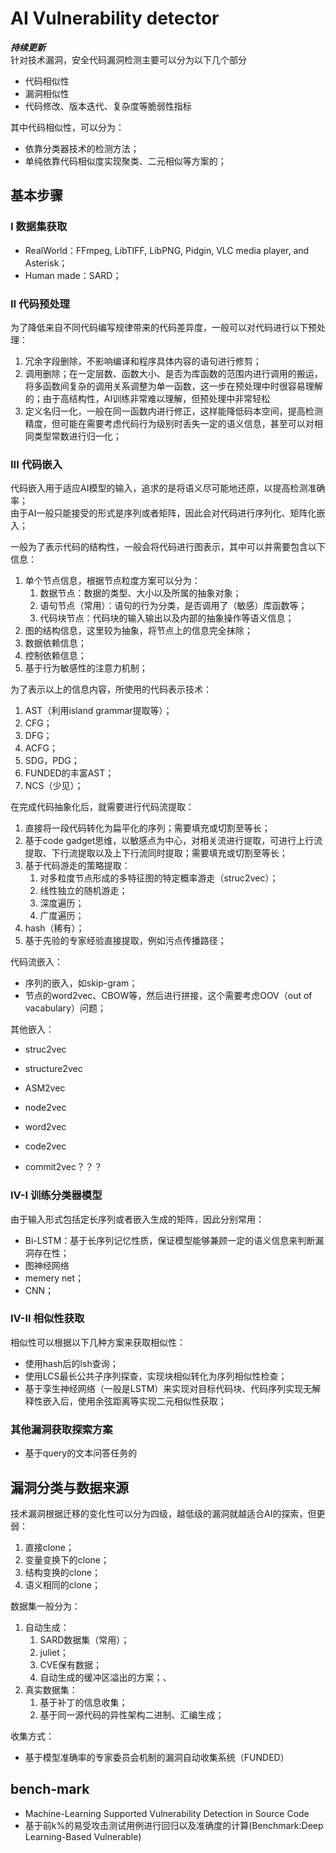 <!--
 * @Author: Suez_kip 287140262@qq.com
 * @Date: 2022-11-30 14:18:45
 * @LastEditTime: 2022-12-03 20:58:00
 * @LastEditors: Suez_kip
 * @Description: Conclusion
-->
# AI Vulnerability detector

***持续更新***  
针对技术漏洞，安全代码漏洞检测主要可以分为以下几个部分

- 代码相似性
- 漏洞相似性
- 代码修改、版本迭代、复杂度等脆弱性指标

其中代码相似性，可以分为：

- 依靠分类器技术的检测方法；
- 单纯依靠代码相似度实现聚类、二元相似等方案的；

## 基本步骤

### I 数据集获取

- RealWorld：FFmpeg, LibTIFF, LibPNG, Pidgin, VLC media player, and Asterisk；
- Human made：SARD；

### II 代码预处理

为了降低来自不同代码编写规律带来的代码差异度，一般可以对代码进行以下预处理：

1. 冗余字段删除，不影响编译和程序具体内容的语句进行修剪；
2. 调用删除；在一定层数、函数大小、是否为库函数的范围内进行调用的搬运，将多函数间复杂的调用关系调整为单一函数，这一步在预处理中时很容易理解的；由于高结构性，AI训练非常难以理解，但预处理中非常轻松
3. 定义名归一化，一般在同一函数内进行修正，这样能降低码本空间，提高检测精度，但可能在需要考虑代码行为级别时丢失一定的语义信息，甚至可以对相同类型常数进行归一化；

### III 代码嵌入

代码嵌入用于适应AI模型的输入，追求的是将语义尽可能地还原，以提高检测准确率；  
由于AI一般只能接受的形式是序列或者矩阵，因此会对代码进行序列化、矩阵化嵌入；  

一般为了表示代码的结构性，一般会将代码进行图表示，其中可以并需要包含以下信息：  

1. 单个节点信息，根据节点粒度方案可以分为：
   1. 数据节点：数据的类型、大小以及所属的抽象对象；
   2. 语句节点（常用）：语句的行为分类，是否调用了（敏感）库函数等；
   3. 代码块节点：代码块的输入输出以及内部的抽象操作等语义信息；
2. 图的结构信息，这里较为抽象，将节点上的信息完全抹除；
3. 数据依赖信息；
4. 控制依赖信息；
5. 基于行为敏感性的注意力机制；

为了表示以上的信息内容，所使用的代码表示技术：

1. AST（利用island grammar提取等）；
2. CFG；
3. DFG；
4. ACFG；
5. SDG，PDG；
6. FUNDED的丰富AST；
7. NCS（少见）；

在完成代码抽象化后，就需要进行代码流提取：

1. 直接将一段代码转化为扁平化的序列；需要填充或切割至等长；
2. 基于code gadget思维，以敏感点为中心，对相关流进行提取，可进行上行流提取、下行流提取以及上下行流同时提取；需要填充或切割至等长；
3. 基于代码游走的策略提取：
   1. 对多粒度节点形成的多特征图的特定概率游走（struc2vec）；
   2. 线性独立的随机游走；
   3. 深度遍历；
   4. 广度遍历；
4. hash（稀有）；
5. 基于先验的专家经验直接提取，例如污点传播路径；

代码流嵌入：

- 序列的嵌入，如skip-gram；
- 节点的word2vec、CBOW等，然后进行拼接，这个需要考虑OOV（out of  vacabulary）问题；

其他嵌入：

- struc2vec
- structure2vec
- ASM2vec
- node2vec
- word2vec
- code2vec

- commit2vec？？？

### IV-I 训练分类器模型

由于输入形式包括定长序列或者嵌入生成的矩阵，因此分别常用：

- Bi-LSTM：基于长序列记忆性质，保证模型能够兼顾一定的语义信息来判断漏洞存在性；
- 图神经网络
- memery net；
- CNN；

### IV-II 相似性获取

相似性可以根据以下几种方案来获取相似性：

- 使用hash后的lsh查询；
- 使用LCS最长公共子序列探查，实现块相似转化为序列相似性检查；
- 基于孪生神经网络（一般是LSTM）来实现对目标代码块、代码序列实现无解释性嵌入后，使用余弦距离等实现二元相似性获取；

### 其他漏洞获取探索方案

- 基于query的文本问答任务的

## 漏洞分类与数据来源

技术漏洞根据迁移的变化性可以分为四级，越低级的漏洞就越适合AI的探索，但更弱：

1. 直接clone；
2. 变量变换下的clone；
3. 结构变换的clone；
4. 语义相同的clone；

数据集一般分为：

1. 自动生成：
   1. SARD数据集（常用）；
   2. juliet；
   3. CVE保有数据；
   4. 自动生成的缓冲区溢出的方案；、
2. 真实数据集：
   1. 基于补丁的信息收集；
   2. 基于同一源代码的异性架构二进制、汇编生成；

收集方式：

- 基于模型准确率的专家委员会机制的漏洞自动收集系统（FUNDED）

## bench-mark

- Machine-Learning Supported Vulnerability Detection in Source Code
- 基于前k%的易受攻击测试用例进行回归以及准确度的计算(Benchmark:Deep Learning-Based Vulnerable)
